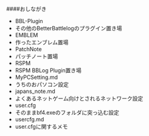 ####おしながき
- BBL-Plugin
 - その他のBetterBattlelogのプラグイン置き場
- EMBLEM
 - 作ったエンブレム置場
- PatchNote
 - パッチノート置場
- RSPM
 - RSPM BBLog Plugin置き場
- MyPCSetting.md
 - うちのおパソコン設定
- japans_note.md
 - よくあるネットゲーム向けとされるネットワーク設定
- user.cfg
 - そのままbf4.exeのフォルダに突っ込む設定
- usercfg.md
 - user.cfgに関するメモ

